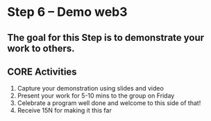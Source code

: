 # Step 6 – Demo web3

## The goal for this Step is to demonstrate your work to others.

## CORE Activities

1. Capture your demonstration using slides and video
2. Present your work for 5-10 mins to the group on Friday
3. Celebrate a program well done and welcome to this side of that!
4. Receive 15N for making it this far
